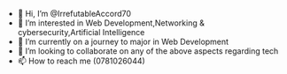 - 👋 Hi, I’m @IrrefutableAccord70
- 👀 I’m interested in Web Development,Networking & cybersecurity,Artificial Intelligence 
- 🌱 I’m currently on a journey to major in Web Development
- 💞️ I’m looking to collaborate on any of the above aspects regarding tech
- 📫 How to reach me (0781026044)

<!---
IrrefutableAccord70/IrrefutableAccord70 is a ✨ special ✨ repository because its `README.md` (this file) appears on your GitHub profile.
You can click the Preview link to take a look at your changes.
--->
